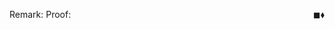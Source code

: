 Remark:
<span style="float:right;">$\blacklozenge$</span>
Proof:
<span style="float:right;">$\blacksquare$</span>